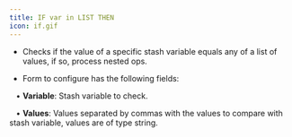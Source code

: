 ```yaml
---
title: IF var in LIST THEN
icon: if.gif
---
```


* Checks if the value of a specific stash variable equals any of a list of values, if so, process nested ops. 

* Form to configure has the following fields: <br />

&nbsp; &nbsp;• **Variable**: Stash variable to check. <br />

&nbsp; &nbsp;• **Values**: Values separated by commas with the values to compare with stash variable, values are of type string.

